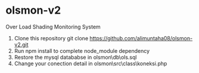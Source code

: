 # olsmon-v2
Over Load Shading Monitoring System

1. Clone this repository git clone https://github.com/alimuntaha08/olsmon-v2.git
2. Run npm install to complete node_module dependency
3. Restore the mysql datababse in olsmon\db\ols.sql
4. Change your conection detail in olsmon\src\class\koneksi.php